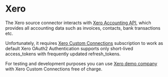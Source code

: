 # Xero

The Xero source connector interacts with
[Xero Accounting API](https://developer.xero.com/documentation/api/accounting/overview), which
provides all accounting data such as invoices, contacts, bank transactions etc.

Unfortunately, it requires
[Xero Custom Connections](https://developer.xero.com/documentation/guides/oauth2/custom-connections/)
subscription to work as default Xero OAuth2 Authentication supports only short-lived access_tokens
with frequently updated refresh_tokens.

For testing and development purposes you can use
[Xero demo company](https://developer.xero.com/documentation/development-accounts/#accessing-the-xero-demo-company)
with Xero Custom Connections free of charge.
